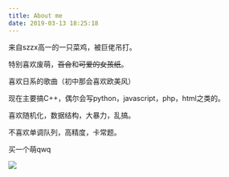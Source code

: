 ```yaml
---
title: About me
date: 2019-03-13 18:25:18
---
```


来自szzx高一的一只菜鸡，被巨佬吊打。

特别喜欢废萌，~~百合~~和~~可爱的女孩纸~~。

喜欢日系的歌曲（初中那会喜欢欧美风）

现在主要搞C++，偶尔会写python，javascript，php，html之类的。

喜欢随机化，数据结构，大暴力，乱搞。

不喜欢单调队列，高精度，卡常题。

买一个萌qwq​

![](/about/index/timg.jpg)

